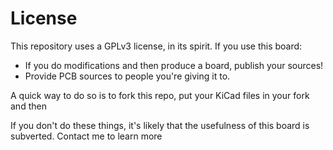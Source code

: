 # License

This repository uses a GPLv3 license, in its spirit. If you use this board:

- If you do modifications and then produce a board, publish your sources!
- Provide PCB sources to people you're giving it to.

A quick way to do so is to fork this repo, put your KiCad files in your fork and then

If you don't do these things, it's likely that the usefulness of this board is subverted. Contact me to learn more
